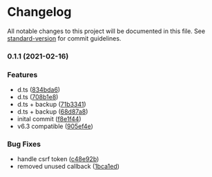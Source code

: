 # Changelog

All notable changes to this project will be documented in this file. See [standard-version](https://github.com/conventional-changelog/standard-version) for commit guidelines.

### 0.1.1 (2021-02-16)


### Features

* d.ts ([834bda6](https://github.com/naimo84/node-proxmox/commit/834bda6e716669d6e61decfed5c2148173a9585a))
* d.ts ([708b1e8](https://github.com/naimo84/node-proxmox/commit/708b1e8d9871a5b80935aa345dea6c92a045136b))
* d.ts + backup ([71b3341](https://github.com/naimo84/node-proxmox/commit/71b334130aba9e703333bc2ae35158e54bd72988))
* d.ts + backup ([68d87a8](https://github.com/naimo84/node-proxmox/commit/68d87a8c55a29da7248a6d4958c819953a936207))
* inital commit ([f8e1f44](https://github.com/naimo84/node-proxmox/commit/f8e1f44519db59ae8232dd4aca15f84678b0530d))
* v6.3 compatible ([905ef4e](https://github.com/naimo84/node-proxmox/commit/905ef4ec1ca0cf5b2727e075e97d8be019c496b1))


### Bug Fixes

* handle csrf token ([c48e92b](https://github.com/naimo84/node-proxmox/commit/c48e92b74f69d9c14eff1921dc2211cb36b7aa39))
* removed unused callback ([1bca1ed](https://github.com/naimo84/node-proxmox/commit/1bca1ed6737508d2e543d6bddeff269c19f30703))
